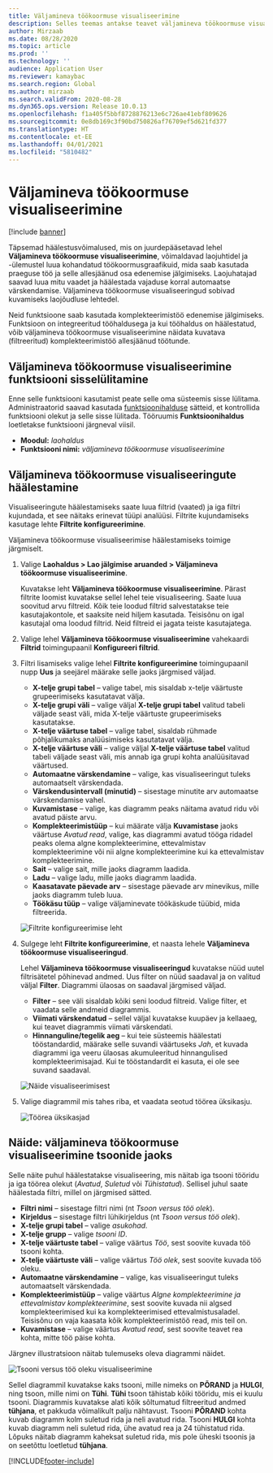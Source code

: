 ```yaml
---
title: Väljamineva töökoormuse visualiseerimine
description: Selles teemas antakse teavet väljamineva töökoormuse visualiseerimise kohta. See funktsioon võimaldab laojuhatajatel ja -ülemustel luua kohandatud töökoormusgraafikuid, mida saab kasutada praeguse töö ja selle allesjäänud osa edenemise jälgimiseks. Laojuhatajad saavad luua mitu vaadet ja häälestada vajaduse korral automaatse värskendamise.
author: Mirzaab
ms.date: 08/28/2020
ms.topic: article
ms.prod: ''
ms.technology: ''
audience: Application User
ms.reviewer: kamaybac
ms.search.region: Global
ms.author: mirzaab
ms.search.validFrom: 2020-08-28
ms.dyn365.ops.version: Release 10.0.13
ms.openlocfilehash: f1a405f5bbf8728876213e6c726ae41ebf809626
ms.sourcegitcommit: 0e8db169c3f90bd750826af76709ef5d621fd377
ms.translationtype: HT
ms.contentlocale: et-EE
ms.lasthandoff: 04/01/2021
ms.locfileid: "5810482"
---
```

# <a name="outbound-workload-visualization"></a>Väljamineva töökoormuse visualiseerimine

[!include [banner](../includes/banner.md)]

Täpsemad häälestusvõimalused, mis on juurdepääsetavad lehel **Väljamineva töökoormuse visualiseerimine**, võimaldavad laojuhtidel ja -ülemustel luua kohandatud töökoormusgraafikuid, mida saab kasutada praeguse töö ja selle allesjäänud osa edenemise jälgimiseks. Laojuhatajad saavad luua mitu vaadet ja häälestada vajaduse korral automaatse värskendamise. Väljamineva töökoormuse visualiseeringud sobivad kuvamiseks laojõudluse lehtedel.

Neid funktsioone saab kasutada komplekteerimistöö edenemise jälgimiseks. Funktsioon on integreeritud tööhaldusega ja kui tööhaldus on häälestatud, võib väljamineva töökoormuse visualiseerimine näidata kuvatava (filtreeritud) komplekteerimistöö allesjäänud töötunde.

## <a name="turn-on-the-outbound-workload-visualization-feature"></a>Väljamineva töökoormuse visualiseerimine funktsiooni sisselülitamine

Enne selle funktsiooni kasutamist peate selle oma süsteemis sisse lülitama. Administraatorid saavad kasutada [funktsioonihalduse](../../fin-ops-core/fin-ops/get-started/feature-management/feature-management-overview.md) sätteid, et kontrollida funktsiooni olekut ja selle sisse lülitada. Tööruumis **Funktsioonihaldus** loetletakse funktsiooni järgneval viisil.

- **Moodul:** *laohaldus*
- **Funktsiooni nimi:** *väljamineva töökoormuse visualiseerimine*

## <a name="set-up-outbound-workload-visualizations"></a>Väljamineva töökoormuse visualiseeringute häälestamine

Visualiseeringute häälestamiseks saate luua filtrid (vaated) ja iga filtri kujundada, et see näitaks erinevat tüüpi analüüsi. Filtrite kujundamiseks kasutage lehte **Filtrite konfigureerimine**.

Väljamineva töökoormuse visualiseerimise häälestamiseks toimige järgmiselt.

1. Valige **Laohaldus \> Lao jälgimise aruanded \> Väljamineva töökoormuse visualiseerimine**.

    Kuvatakse leht **Väljamineva töökoormuse visualiseerimine**. Pärast filtrite loomist kuvatakse sellel lehel teie visualiseering. Saate luua soovitud arvu filtreid. Kõik teie loodud filtrid salvestatakse teie kasutajakontole, et saaksite neid hiljem kasutada. Teisisõnu on igal kasutajal oma loodud filtrid. Neid filtreid ei jagata teiste kasutajatega.

1. Valige lehel **Väljamineva töökoormuse visualiseerimine** vahekaardi **Filtrid** toimingupaanil **Konfigureeri filtrid**.
1. Filtri lisamiseks valige lehel **Filtrite konfigureerimine** toimingupaanil nupp **Uus** ja seejärel määrake selle jaoks järgmised väljad.

    - **X-telje grupi tabel** – valige tabel, mis sisaldab x-telje väärtuste grupeerimiseks kasutatavat välja.
    - **X-telje grupi väli** – valige väljal **X-telje grupi tabel** valitud tabeli väljade seast väli, mida X-telje väärtuste grupeerimiseks kasutatakse.
    - **X-telje väärtuse tabel** – valige tabel, sisaldab rühmade põhjalikumaks analüüsimiseks kasutatavat välja.
    - **X-telje väärtuse väli** – valige väljal **X-telje väärtuse tabel** valitud tabeli väljade seast väli, mis annab iga grupi kohta analüüsitavad väärtused.
    - **Automaatne värskendamine** – valige, kas visualiseeringut tuleks automaatselt värskendada.
    - **Värskendusintervall (minutid)** – sisestage minutite arv automaatse värskendamise vahel.
    - **Kuvamistase** – valige, kas diagramm peaks näitama avatud ridu või avatud päiste arvu.
    - **Komplekteerimistüüp** – kui määrate välja **Kuvamistase** jaoks väärtuse _Avatud read_, valige, kas diagrammi avatud tööga ridadel peaks olema algne komplekteerimine, ettevalmistav komplekteerimine või nii algne komplekteerimine kui ka ettevalmistav komplekteerimine.
    - **Sait** – valige sait, mille jaoks diagramm laadida.
    - **Ladu** – valige ladu, mille jaoks diagramm laadida.
    - **Kaasatavate päevade arv** – sisestage päevade arv minevikus, mille jaoks diagramm tuleb luua.
    - **Töökäsu tüüp** – valige väljaminevate töökäskude tüübid, mida filtreerida.

    ![Filtrite konfigureerimise leht](media/work-viz-filters-1.png "Filtrite konfigureerimise leht")

1. Sulgege leht **Filtrite konfigureerimine**, et naasta lehele **Väljamineva töökoormuse visualiseeringud**.

    Lehel **Väljamineva töökoormuse visualiseeringud** kuvatakse nüüd uutel filtrisätetel põhinevad andmed. Uus filter on nüüd saadaval ja on valitud väljal **Filter**. Diagrammi ülaosas on saadaval järgmised väljad.

    - **Filter** – see väli sisaldab kõiki seni loodud filtreid. Valige filter, et vaadata selle andmeid diagrammis.
    - **Viimati värskendatud** – sellel väljal kuvatakse kuupäev ja kellaaeg, kui teavet diagrammis viimati värskendati.
    - **Hinnanguline/tegelik aeg** – kui teie süsteemis häälestati tööstandardid, määrake selle suvandi väärtuseks *Jah*, et kuvada diagrammi iga veeru ülaosas akumuleeritud hinnangulised komplekteerimisajad. Kui te tööstandardit ei kasuta, ei ole see suvand saadaval.

    ![Näide visualiseerimisest](media/work-viz-chart.png "Näide visualiseerimisest")

1. Valige diagrammil mis tahes riba, et vaadata seotud töörea üksikasju.

    ![Töörea üksikasjad](media/work-viz-work-details.png "Töörea üksikasjad")

## <a name="example-outbound-workload-visualization-for-zones"></a>Näide: väljamineva töökoormuse visualiseerimine tsoonide jaoks

Selle näite puhul häälestatakse visualiseering, mis näitab iga tsooni tööridu ja iga töörea olekut (_Avatud_, _Suletud_ või _Tühistatud_). Sellisel juhul saate häälestada filtri, millel on järgmised sätted.

- **Filtri nimi** – sisestage filtri nimi (nt _Tsoon versus töö olek_).
- **Kirjeldus** – sisestage filtri lühikirjeldus (nt _Tsoon versus töö olek_).
- **X-telje grupi tabel** – valige _asukohad._
- **X-telje grupp** – valige _tsooni ID_.
- **X-telje väärtuste tabel** – valige väärtus _Töö_, sest soovite kuvada töö tsooni kohta.
- **X-telje väärtuste väli** – valige väärtus _Töö olek_, sest soovite kuvada töö oleku.
- **Automaatne värskendamine** – valige, kas visualiseeringut tuleks automaatselt värskendada.
- **Komplekteerimistüüp** – valige väärtus _Algne komplekteerimine ja ettevalmistav komplekteerimine_, sest soovite kuvada nii algsed komplekteerimised kui ka komplekteerimised ettevalmistusaladel. Teisisõnu on vaja kaasata kõik komplekteerimistöö read, mis teil on.
- **Kuvamistase** – valige väärtus _Avatud read_, sest soovite teavet rea kohta, mitte töö päise kohta.

Järgnev illustratsioon näitab tulemuseks oleva diagrammi näidet.

![Tsooni versus töö oleku visualiseerimine](media/work-viz-chart.png "Tsooni versus töö oleku visualiseerimine")

Sellel diagrammil kuvatakse kaks tsooni, mille nimeks on **PÕRAND** ja **HULGI**, ning tsoon, mille nimi on **Tühi**. **Tühi** tsoon tähistab kõiki tööridu, mis ei kuulu tsooni. Diagrammis kuvatakse alati kõik sõltumatud filtreeritud andmed **tühjana**, et pakkuda võimalikult palju nähtavust. Tsooni **PÕRAND** kohta kuvab diagramm kolm suletud rida ja neli avatud rida. Tsooni **HULGI** kohta kuvab diagramm neli suletud rida, ühe avatud rea ja 24 tühistatud rida. Lõpuks näitab diagramm kaheksat suletud rida, mis pole üheski tsoonis ja on seetõttu loetletud **tühjana**.


[!INCLUDE[footer-include](../../includes/footer-banner.md)]